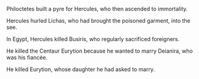Philoctetes built a pyre for Hercules, who then ascended to immortality.

Hercules hurled Lichas, who had brought the poisoned garment, into the see.

In Egypt, Hercules killed Busiris, who regularly sacrificed foreigners.

He killed the Centaur Eurytion because he wanted to marry Deianira, who was his fiancée.

He killed Eurytion, whose daughter he had asked to marry.
